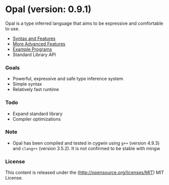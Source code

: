 # Opal (version: 0.9.1)

Opal is a type inferred language that aims to be expressive and comfortable to use.

* [Syntax and Features](docs/Syntax.md)
* [More Advanced Features](docs/MoreSyntax.md)
* [Example Programs](examples)
* Standard Library API

### Goals
* Powerful, expressive and safe type inference system
* Simple syntax
* Relatively fast runtime

### Todo
* Expand standard library
* Compiler optimizations

### Note
* Opal has been compiled and tested in cygwin using `g++` (version 4.9.3) and `clang++` (version 3.5.2). It is not confirmed to be stable with mingw

### License ###

This content is released under the (http://opensource.org/licenses/MIT) MIT License.
